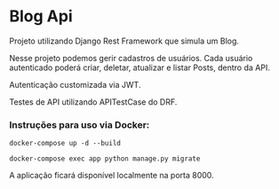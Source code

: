 # Blog Api

Projeto utilizando Django Rest Framework que simula um Blog.

Nesse projeto podemos gerir cadastros de usuários. Cada usuário autenticado poderá criar, deletar, atualizar e listar Posts, dentro da API.

Autenticação customizada via JWT.

Testes de API utilizando APITestCase do DRF.


### Instruções para uso via Docker:

```
docker-compose up -d --build
```

```
docker-compose exec app python manage.py migrate
```

A aplicação ficará disponível localmente na porta 8000.
